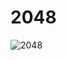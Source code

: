 # 2048
![2048](https://user-images.githubusercontent.com/41434431/167835427-53ba584e-c303-4040-8253-3f957cbe22e6.jpg)
